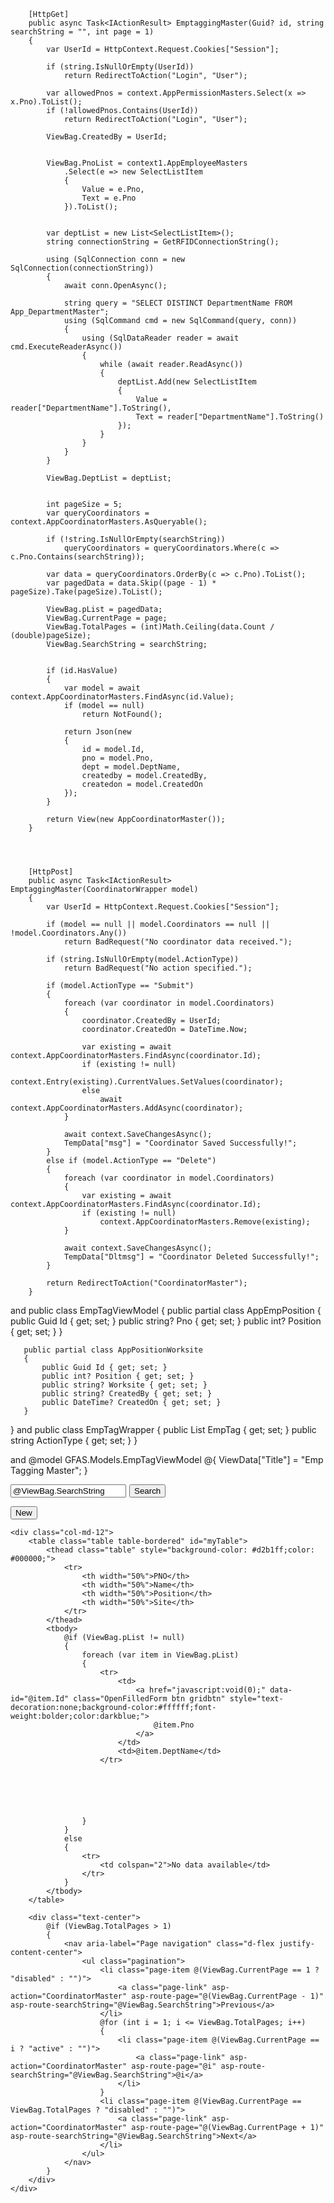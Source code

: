 
        [HttpGet]
        public async Task<IActionResult> EmptaggingMaster(Guid? id, string searchString = "", int page = 1)
        {
            var UserId = HttpContext.Request.Cookies["Session"];

            if (string.IsNullOrEmpty(UserId))
                return RedirectToAction("Login", "User");

            var allowedPnos = context.AppPermissionMasters.Select(x => x.Pno).ToList();
            if (!allowedPnos.Contains(UserId))
                return RedirectToAction("Login", "User");

            ViewBag.CreatedBy = UserId;


            ViewBag.PnoList = context1.AppEmployeeMasters
                .Select(e => new SelectListItem
                {
                    Value = e.Pno,
                    Text = e.Pno
                }).ToList();


            var deptList = new List<SelectListItem>();
            string connectionString = GetRFIDConnectionString();

            using (SqlConnection conn = new SqlConnection(connectionString))
            {
                await conn.OpenAsync();

                string query = "SELECT DISTINCT DepartmentName FROM App_DepartmentMaster";
                using (SqlCommand cmd = new SqlCommand(query, conn))
                {
                    using (SqlDataReader reader = await cmd.ExecuteReaderAsync())
                    {
                        while (await reader.ReadAsync())
                        {
                            deptList.Add(new SelectListItem
                            {
                                Value = reader["DepartmentName"].ToString(),
                                Text = reader["DepartmentName"].ToString()
                            });
                        }
                    }
                }
            }

            ViewBag.DeptList = deptList;


            int pageSize = 5;
            var queryCoordinators = context.AppCoordinatorMasters.AsQueryable();

            if (!string.IsNullOrEmpty(searchString))
                queryCoordinators = queryCoordinators.Where(c => c.Pno.Contains(searchString));

            var data = queryCoordinators.OrderBy(c => c.Pno).ToList();
            var pagedData = data.Skip((page - 1) * pageSize).Take(pageSize).ToList();

            ViewBag.pList = pagedData;
            ViewBag.CurrentPage = page;
            ViewBag.TotalPages = (int)Math.Ceiling(data.Count / (double)pageSize);
            ViewBag.SearchString = searchString;


            if (id.HasValue)
            {
                var model = await context.AppCoordinatorMasters.FindAsync(id.Value);
                if (model == null)
                    return NotFound();

                return Json(new
                {
                    id = model.Id,
                    pno = model.Pno,
                    dept = model.DeptName,
                    createdby = model.CreatedBy,
                    createdon = model.CreatedOn
                });
            }

            return View(new AppCoordinatorMaster());
        }




        [HttpPost]
        public async Task<IActionResult> EmptaggingMaster(CoordinatorWrapper model)
        {
            var UserId = HttpContext.Request.Cookies["Session"];

            if (model == null || model.Coordinators == null || !model.Coordinators.Any())
                return BadRequest("No coordinator data received.");

            if (string.IsNullOrEmpty(model.ActionType))
                return BadRequest("No action specified.");

            if (model.ActionType == "Submit")
            {
                foreach (var coordinator in model.Coordinators)
                {
                    coordinator.CreatedBy = UserId;
                    coordinator.CreatedOn = DateTime.Now;

                    var existing = await context.AppCoordinatorMasters.FindAsync(coordinator.Id);
                    if (existing != null)
                        context.Entry(existing).CurrentValues.SetValues(coordinator);
                    else
                        await context.AppCoordinatorMasters.AddAsync(coordinator);
                }

                await context.SaveChangesAsync();
                TempData["msg"] = "Coordinator Saved Successfully!";
            }
            else if (model.ActionType == "Delete")
            {
                foreach (var coordinator in model.Coordinators)
                {
                    var existing = await context.AppCoordinatorMasters.FindAsync(coordinator.Id);
                    if (existing != null)
                        context.AppCoordinatorMasters.Remove(existing);
                }

                await context.SaveChangesAsync();
                TempData["Dltmsg"] = "Coordinator Deleted Successfully!";
            }

            return RedirectToAction("CoordinatorMaster");
        }

and 
   public class EmpTagViewModel
   {
       public partial class AppEmpPosition
       {
           public Guid Id { get; set; }
           public string? Pno { get; set; }
           public int? Position { get; set; }
       }


       public partial class AppPositionWorksite
       {
           public Guid Id { get; set; }
           public int? Position { get; set; }
           public string? Worksite { get; set; }
           public string? CreatedBy { get; set; }
           public DateTime? CreatedOn { get; set; }
       }



   }
   and
      public class EmpTagWrapper
   {
       public List<EmpTagViewModel> EmpTag { get; set; }
       public string ActionType { get; set; }
   }

and
@model GFAS.Models.EmpTagViewModel
@{
    ViewData["Title"] = "Emp Tagging Master";
}
<div class="card rounded-9">
    <div class="row align-items-center form-group">
        <div class="col-md-9">
            <form method="get" action="@Url.Action("EmptaggingMaster")" style="display:flex;">
                <div class="col-md-4">
                    <input type="text" name="SearchString" class="form-control" value="@ViewBag.SearchString" placeholder="Search by PNO ..." autocomplete="off" />
                </div>
                <div class="col-md-3" style="padding-left:1%;">
                    <button type="submit" class="btn btn-primary">Search</button>
                </div>
            </form>
        </div>
        <div class="col-md-3 mb-2 text-end">
            <button id="showFormButton2" class="btn btn-primary">New</button>
        </div>
    </div>

    <div class="col-md-12">
        <table class="table table-bordered" id="myTable">
            <thead class="table" style="background-color: #d2b1ff;color: #000000;">
                <tr>
                    <th width="50%">PNO</th>
                    <th width="50%">Name</th>
                    <th width="50%">Position</th>
                    <th width="50%">Site</th>
                </tr>
            </thead>
            <tbody>
                @if (ViewBag.pList != null)
                {
                    foreach (var item in ViewBag.pList)
                    {
                        <tr>
                            <td>
                                <a href="javascript:void(0);" data-id="@item.Id" class="OpenFilledForm btn gridbtn" style="text-decoration:none;background-color:#ffffff;font-weight:bolder;color:darkblue;">
                                    @item.Pno
                                </a>
                            </td>
                            <td>@item.DeptName</td>
                        </tr>






                    }
                }
                else
                {
                    <tr>
                        <td colspan="2">No data available</td>
                    </tr>
                }
            </tbody>
        </table>

        <div class="text-center">
            @if (ViewBag.TotalPages > 1)
            {
                <nav aria-label="Page navigation" class="d-flex justify-content-center">
                    <ul class="pagination">
                        <li class="page-item @(ViewBag.CurrentPage == 1 ? "disabled" : "")">
                            <a class="page-link" asp-action="CoordinatorMaster" asp-route-page="@(ViewBag.CurrentPage - 1)" asp-route-searchString="@ViewBag.SearchString">Previous</a>
                        </li>
                        @for (int i = 1; i <= ViewBag.TotalPages; i++)
                        {
                            <li class="page-item @(ViewBag.CurrentPage == i ? "active" : "")">
                                <a class="page-link" asp-action="CoordinatorMaster" asp-route-page="@i" asp-route-searchString="@ViewBag.SearchString">@i</a>
                            </li>
                        }
                        <li class="page-item @(ViewBag.CurrentPage == ViewBag.TotalPages ? "disabled" : "")">
                            <a class="page-link" asp-action="CoordinatorMaster" asp-route-page="@(ViewBag.CurrentPage + 1)" asp-route-searchString="@ViewBag.SearchString">Next</a>
                        </li>
                    </ul>
                </nav>
            }
        </div>
    </div>
</div>

<div id="formContainer" style="display:none;">
    <form asp-action="EmptaggingMaster" asp-controller="Master" method="post">
        @Html.AntiForgeryToken()
        <input type="hidden" name="ActionType" id="actionType" />
        <input type="hidden" name="Coordinators[0].Id" id="Id" value="@Model.Id" />
        <input type="hidden" name="Coordinators[0].CreatedBy" id="CreatedBy" value="@ViewBag.CreatedBy" />
        <input type="hidden" name="Coordinators[0].CreatedOn" id="CreatedOn" value="@Model.CreatedOn" />

        <div class="card mt-3">
            <div class="card-header">Employee Tagging Master Entry</div>
            <div class="card-body">


                <div class="row">

                    <div class="form-group row">







                <div class="col-sm-3">
                <div class="mb-3">
                    <label for="Pno" class="form-label">PNO</label>
                    <select name="Coordinators[0].Pno" id="Pno" class="form-control" required>
                        <option value="">-- Select PNO --</option>
                        @foreach (var item in ViewBag.PnoList as List<SelectListItem>)
                        {
                            <option value="@item.Value">@item.Text</option>
                        }
                    </select>
                </div>

                        </div>

                    <div class="col-sm-2">
                                <input asp-for="Position" class="form-control form-control-sm rangeInput" id="Range" placeholder="" required autocomplete="off" />

                      </div>


                        <div class="col-sm-2">
                            <input asp-for="Range" class="form-control form-control-sm rangeInput" id="Range" placeholder="" required autocomplete="off" />

                        </div>



                        <div class="col-sm-2">
                            <input asp-for="Site" class="form-control form-control-sm rangeInput" id="Range" placeholder="" required autocomplete="off" />

                        </div>



                        <div class="col-sm-3">
                            <div class="dropdown">
                                <input class="dropdown-toggle form-control form-control-sm custom-select" placeholder="" type="button"
                                       id="worksiteDropdown" data-bs-toggle="dropdown" aria-expanded="false" />



                                <ul class="dropdown-menu w-100" aria-labelledby="worksiteDropdown" id="locationList">
                                    @foreach (var item in WorksiteDropdown)
                                    {
                                        <li style="margin-left:5%;">
                                            <div class="form-check">
                                                <input type="checkbox" class="form-check-input worksite-checkbox"
                                                       value="@item.Value" id="worksite_@item.Value" />
                                                <label class="form-check-label" for="worksite_@item.Value">@item.Text</label>
                                            </div>

                                        </li>
                                    }
                                </ul>

                            </div>
                            <input type="hidden" id="Worksite" name="Worksite" />



                        </div>




               
                </div>
                </div>
                </div>

                <div class="text-center">
                    <button type="submit" class="btn btn-success" onclick="setAction('Submit', event)">Submit</button>
                    <button type="submit" class="btn btn-danger" onclick="setAction('Delete', event)">Delete</button>
                </div>
            </div>
        </div>
    </form>
</div>




<script src="https://cdnjs.cloudflare.com/ajax/libs/jquery/3.7.1/jquery.min.js"></script>


<script>
    function setAction(action, event) {
        if (action === 'Delete' && !confirm("Are you sure you want to delete this record?")) {
            event.preventDefault();
            return;
        }
        document.getElementById('actionType').value = action;
    }

    $(document).ready(function () {
        $('#showFormButton2').click(function () {
            $('#formContainer').show();
            $('#Pno, #DeptName').val('');
            $('#Id').val('');
        });

        $('.OpenFilledForm').click(function () {
            const id = $(this).data('id');
            $.ajax({
                url: '@Url.Action("CoordinatorMaster", "Master")',
                data: { id: id },
                success: function (data) {
                    $('#Id').val(data.id);
                    $('#Pno').val(data.pno);
                    $('#DeptName').val(data.dept);
                    $('#CreatedBy').val(data.createdby);
                    $('#CreatedOn').val(data.createdon);
                    $('#formContainer').show();
                },
                error: function () {
                    alert("Error loading data");
                }
            });
        });
    });
</script>

